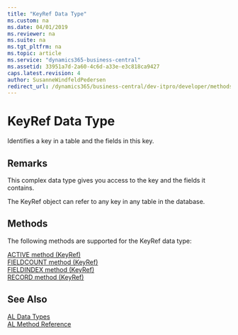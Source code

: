```yaml
---
title: "KeyRef Data Type"
ms.custom: na
ms.date: 04/01/2019
ms.reviewer: na
ms.suite: na
ms.tgt_pltfrm: na
ms.topic: article
ms.service: "dynamics365-business-central"
ms.assetid: 33951a7d-2a60-4c6d-a33e-e3c818ca9427
caps.latest.revision: 4
author: SusanneWindfeldPedersen
redirect_url: /dynamics365/business-central/dev-itpro/developer/methods-auto/library
---
```

# KeyRef Data Type
Identifies a key in a table and the fields in this key.  
  
## Remarks  
 This complex data type gives you access to the key and the fields it contains.  
  
 The KeyRef object can refer to any key in any table in the database.  

## Methods  
The following methods are supported for the KeyRef data type:

[ACTIVE method (KeyRef)](../methods/devenv-active-method-keyref.md)   
[FIELDCOUNT method (KeyRef)](../methods/devenv-fieldcount-method-keyref.md)   
[FIELDINDEX method (KeyRef)](../methods/devenv-fieldindex-method-keyref.md)   
[RECORD method (KeyRef)](../methods/devenv-record-method-keyref.md)

## See Also  
[AL Data Types](devenv-al-data-types.md)  
[AL Method Reference](../methods/devenv-al-method-reference.md)  